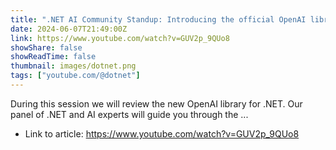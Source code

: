 ```yaml
---
title: ".NET AI Community Standup: Introducing the official OpenAI library for .NET Developers"
date: 2024-06-07T21:49:00Z
link: https://www.youtube.com/watch?v=GUV2p_9QUo8
showShare: false
showReadTime: false
thumbnail: images/dotnet.png
tags: ["youtube.com/@dotnet"]
---
```

During this session we will review the new OpenAI library for .NET. Our panel of .NET and AI experts will guide you through the ...

- Link to article: https://www.youtube.com/watch?v=GUV2p_9QUo8
